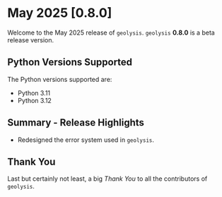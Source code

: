 # May 2025 [0.8.0]

Welcome to the May 2025 release of ``geolysis``. ``geolysis`` **0.8.0**
is a beta release version.

## Python Versions Supported

The Python versions supported are:

- Python 3.11
- Python 3.12

## Summary - Release Highlights

- Redesigned the error system used in `geolysis`.

## Thank You

Last but certainly not least, a big _Thank You_ to all the contributors of
`geolysis`.
